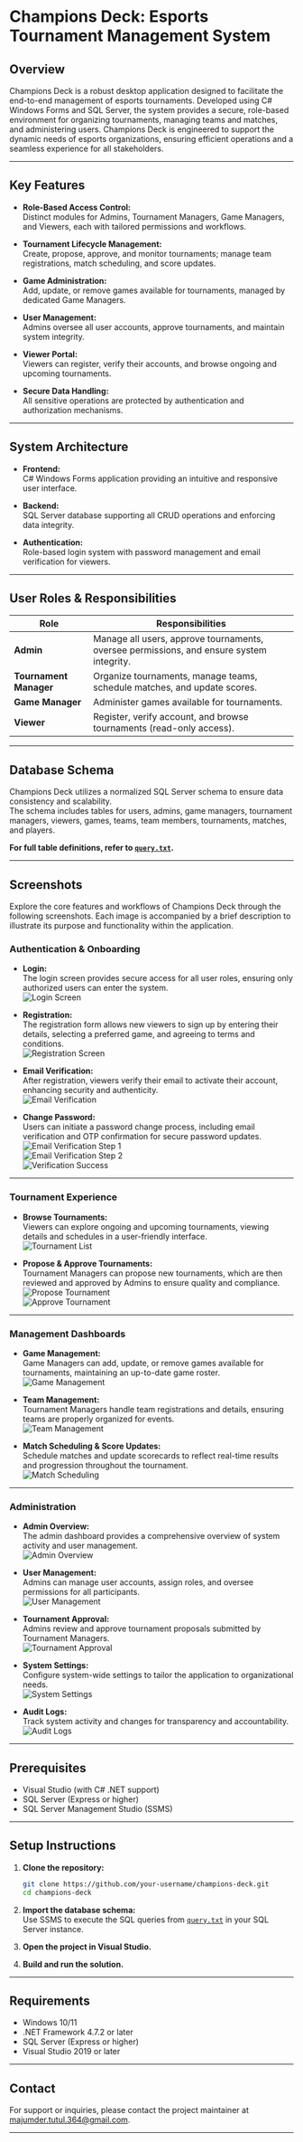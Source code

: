 # Champions Deck: Esports Tournament Management System


## Overview

Champions Deck is a robust desktop application designed to facilitate the end-to-end management of esports tournaments. Developed using C# Windows Forms and SQL Server, the system provides a secure, role-based environment for organizing tournaments, managing teams and matches, and administering users. Champions Deck is engineered to support the dynamic needs of esports organizations, ensuring efficient operations and a seamless experience for all stakeholders.

---


## Key Features

- **Role-Based Access Control:**  
  Distinct modules for Admins, Tournament Managers, Game Managers, and Viewers, each with tailored permissions and workflows.

- **Tournament Lifecycle Management:**  
  Create, propose, approve, and monitor tournaments; manage team registrations, match scheduling, and score updates.

- **Game Administration:**  
  Add, update, or remove games available for tournaments, managed by dedicated Game Managers.

- **User Management:**  
  Admins oversee all user accounts, approve tournaments, and maintain system integrity.

- **Viewer Portal:**  
  Viewers can register, verify their accounts, and browse ongoing and upcoming tournaments.

- **Secure Data Handling:**  
  All sensitive operations are protected by authentication and authorization mechanisms.

---

## System Architecture

- **Frontend:**  
  C# Windows Forms application providing an intuitive and responsive user interface.

- **Backend:**  
  SQL Server database supporting all CRUD operations and enforcing data integrity.

- **Authentication:**  
  Role-based login system with password management and email verification for viewers.

---

## User Roles & Responsibilities

| Role                | Responsibilities                                                                                 |
|---------------------|--------------------------------------------------------------------------------------------------|
| **Admin**           | Manage all users, approve tournaments, oversee permissions, and ensure system integrity.          |
| **Tournament Manager** | Organize tournaments, manage teams, schedule matches, and update scores.                       |
| **Game Manager**    | Administer games available for tournaments.                                                      |
| **Viewer**          | Register, verify account, and browse tournaments (read-only access).                             |

---

## Database Schema

Champions Deck utilizes a normalized SQL Server schema to ensure data consistency and scalability.  
The schema includes tables for users, admins, game managers, tournament managers, viewers, games, teams, team members, tournaments, matches, and players.

**For full table definitions, refer to [`query.txt`](query.txt).**

---

## Screenshots

Explore the core features and workflows of Champions Deck through the following screenshots. Each image is accompanied by a brief description to illustrate its purpose and functionality within the application.

### Authentication & Onboarding

- **Login:**  
  The login screen provides secure access for all user roles, ensuring only authorized users can enter the system.  
  ![Login Screen](Screenshots/image.png)

- **Registration:**  
  The registration form allows new viewers to sign up by entering their details, selecting a preferred game, and agreeing to terms and conditions.  
  ![Registration Screen](Screenshots/image-1.png)

- **Email Verification:**  
  After registration, viewers verify their email to activate their account, enhancing security and authenticity.  
  ![Email Verification](Screenshots/image-4.png)

- **Change Password:**  
  Users can initiate a password change process, including email verification and OTP confirmation for secure password updates.  
  ![Email Verification Step 1](Screenshots/image-3.png)  
  ![Email Verification Step 2](Screenshots/image-2.png)  
  ![Verification Success](Screenshots/image-5.png)

---

### Tournament Experience

- **Browse Tournaments:**  
  Viewers can explore ongoing and upcoming tournaments, viewing details and schedules in a user-friendly interface.  
  ![Tournament List](Screenshots/image-6.png)

- **Propose & Approve Tournaments:**  
  Tournament Managers can propose new tournaments, which are then reviewed and approved by Admins to ensure quality and compliance.  
  ![Propose Tournament](Screenshots/image-8.png)  
  ![Approve Tournament](Screenshots/image-9.png)

---

### Management Dashboards

- **Game Management:**  
  Game Managers can add, update, or remove games available for tournaments, maintaining an up-to-date game roster.  
  ![Game Management](Screenshots/image-7.png)

- **Team Management:**  
  Tournament Managers handle team registrations and details, ensuring teams are properly organized for events.  
  ![Team Management](Screenshots/image-10.png)

- **Match Scheduling & Score Updates:**  
  Schedule matches and update scorecards to reflect real-time results and progression throughout the tournament.  
  ![Match Scheduling](Screenshots/image-11.png)

---

### Administration

- **Admin Overview:**  
  The admin dashboard provides a comprehensive overview of system activity and user management.  
  ![Admin Overview](Screenshots/image-12.png)

- **User Management:**  
  Admins can manage user accounts, assign roles, and oversee permissions for all participants.  
  ![User Management](Screenshots/image-13.png)

- **Tournament Approval:**  
  Admins review and approve tournament proposals submitted by Tournament Managers.  
  ![Tournament Approval](Screenshots/image-14.png)

- **System Settings:**  
  Configure system-wide settings to tailor the application to organizational needs.  
  ![System Settings](Screenshots/image-15.png)

- **Audit Logs:**  
  Track system activity and changes for transparency and accountability.  
  ![Audit Logs](Screenshots/image-16.png)

---


## Prerequisites

- Visual Studio (with C# .NET support)
- SQL Server (Express or higher)
- SQL Server Management Studio (SSMS)

---

## Setup Instructions

1. **Clone the repository:**
   ```sh
   git clone https://github.com/your-username/champions-deck.git
   cd champions-deck
   ```

2. **Import the database schema:**  
   Use SSMS to execute the SQL queries from [`query.txt`](query.txt) in your SQL Server instance.

3. **Open the project in Visual Studio.**

4. **Build and run the solution.**

---

## Requirements

- Windows 10/11
- .NET Framework 4.7.2 or later
- SQL Server (Express or higher)
- Visual Studio 2019 or later

---


## Contact

For support or inquiries, please contact the project maintainer at [majumder.tutul.364@gmail.com](mailto:majumder.tutul.364@example.com).

---
